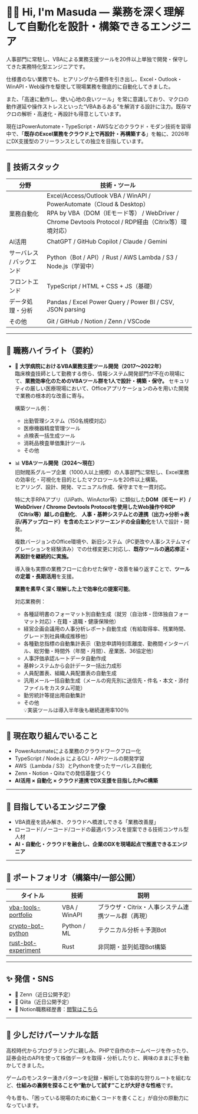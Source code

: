 # 👨‍💻 Hi, I'm Masuda — 業務を深く理解して自動化を設計・構築できるエンジニア

人事部門に常駐し、VBAによる業務支援ツールを20件以上単独で開発・保守してきた実務特化型エンジニアです。  

仕様書のない業務でも、ヒアリングから要件を引き出し、Excel・Outlook・WinAPI・Web操作を駆使して現場業務を徹底的に自動化してきました。

また、「高速に動作し、使い心地の良いツール」を常に意識しており、マクロの動作遅延や操作ストレスといった“VBAあるある”を解消する設計に注力。既存マクロの解析・高速化・再設計も得意としています。

現在はPowerAutomate・TypeScript・AWSなどのクラウド・モダン技術を習得中で、「**既存のExcel業務をクラウド上で再設計・再構築する**」を軸に、2026年にDX支援型のフリーランスとしての独立を目指しています。

---

## 🧰 技術スタック

| 分野 | 技術・ツール |
|------|---------------|
| 業務自動化 | Excel/Access/Outlook VBA / WinAPI / PowerAutomate（Cloud & Desktop）<br>RPA by VBA（DOM（IEモード等） / WebDriver / Chrome Devtools Protocol / RDP経由（Citrix等）環境対応） |
| AI活用 | ChatGPT / GitHub Copilot / Claude / Gemini |
| サーバレス / バックエンド | Python（Bot / API）/ Rust / AWS Lambda / S3 / Node.js（学習中） |
| フロントエンド | TypeScript / HTML + CSS + JS（基礎） |
| データ処理・分析 | Pandas / Excel Power Query / Power BI / CSV, JSON parsing |
| その他 | Git / GitHub / Notion / Zenn / VSCode |

---

## 💼 職務ハイライト（要約）

- 🏥 **大学病院におけるVBA業務支援ツール開発（2017〜2022年）**  
    臨床検査技師として勤務する傍ら、情報システム開発部門が不在の現場にて、**業務効率化のためのVBAツール群を1人で設計・構築・保守。**
    セキュリティの厳しい医療現場において、Officeアプリケーションのみを用いた開発で業務の根本的な改善に寄与。

    構築ツール例：
    - 出勤管理システム（150名規模対応）
    - 医療機器精度管理ツール
    - 点検表一括生成ツール
    - 消耗品検査単価集計ツール
    - その他

- 📊 **VBAツール開発（2024〜現在）**  
    旧財閥系グループ企業（1000人以上規模）の人事部門に常駐し、Excel業務の効率化・可視化を目的としたマクロツールを20件以上構築。  
    ヒアリング、設計、開発、マニュアル作成、保守までを一貫対応。

    特に大手RPAアプリ（UiPath、WinActor等）に類似した**DOM（IEモード）/ WebDriver / Chrome Devtools Protocolを使用したWeb操作やRDP（Citrix等）越しの自動化**、
    **人事・基幹システムとの連携（出力→分析→表示/再アップロード）を含めたエンドツーエンドの全自動化**を1人で設計・開発。
  
    複数バージョンのOffice環境や、新旧システム（PC更改や人事システムマイグレーションを経験済み）での仕様変更に対応し、**既存ツールの適応修正・再設計を継続的に実施。**
  
    導入後も実際の業務フローに合わせた保守・改善を繰り返すことで、**ツールの定着・長期活用**を支援。
  
    **業務を素早く深く理解した上で効率化の提案可能**。

    対応業務例：
    - 各種証明書のフォーマット別自動生成（就労（自治体・団体独自フォーマット対応）・在籍・退職・健康保険他）
    - 経営企画会議用の人事分析レポート自動生成（有給取得率、残業時間、グレード別社員構成推移他）
    - 各種勤怠指標の自動集計表示（勤怠申請時刻乖離度、勤務間インターバル、総労働・時間外（年間・月間）、産業医、36協定他）
    - 人事評価承認ルートデータ自動作成
    - 基幹システムから会計データ一括出力成形
    - 人員配置表、組織人員配置表の自動生成
    - 汎用メール一括自動生成（メールの宛先別に送信先・件名・本文・添付ファイルをカスタム可能）
    - 勤労統計等提出用自動集計
    - その他  
    💡実装ツールは導入半年後も継続運用率100％

---

## 🚀 現在取り組んでいること

- PowerAutomateによる業務のクラウドワークフロー化
- TypeScript / Node.js によるCLI・APIツールの開発学習
- AWS（Lambda / S3）とPythonを使ったサーバレス自動化
- Zenn・Notion・Qiitaでの発信基盤づくり
- **AI活用 × 自動化 × クラウド連携でDX支援を目指したPoC構築**

---

## 🎯 目指しているエンジニア像

- VBA資産を読み解き、クラウドへ橋渡しできる「業務改善屋」
- ローコード/ノーコード/コードの最適バランスを提案できる技術コンサル型人材
- **AI・自動化・クラウドを融合し、企業のDXを現場起点で推進できるエンジニア**

---

## 📁 ポートフォリオ（構築中/一部公開）

| タイトル | 技術 | 説明 |
|----------|------|------|
| [vba-tools-portfolio](#) | VBA / WinAPI | ブラウザ・Citrix・人事システム連携ツール群（再現） |
| [crypto-bot-python](#) | Python / ML | テクニカル分析＋予測Bot |
| [rust-bot-experiment](#) | Rust | 非同期・並列処理Bot構築 |

---

## ✨ 発信・SNS

- 📘 Zenn（近日公開予定）
- 📓 Qiita（近日公開予定）
- 📝 Notion職務経歴書：[閲覧はこちら](https://western-strand-3cd.notion.site/22ea65d44735808faf63dcb7ff9b80a3?source=copy_link)

  
---

## 🧒 少しだけパーソナルな話

高校時代からプログラミングに親しみ、PHPで自作のホームページを作ったり、証券会社のAPIを使って株価データを取得・分析したりと、興味のままに手を動かしてきました。

ゲームのモンスター湧きパターンを記録・解析して効率的な狩りルートを組むなど、**仕組みの裏側を探ることや“動かして試す”ことが大好きな性格**です。

今も昔も、「困っている現場のために動くコードを書くこと」が自分の原動力になっています。
